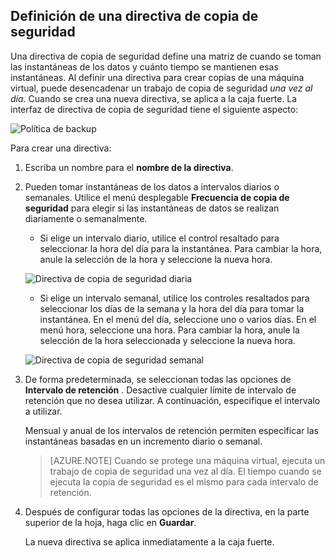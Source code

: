## <a name="defining-a-backup-policy"></a>Definición de una directiva de copia de seguridad

Una directiva de copia de seguridad define una matriz de cuando se toman las instantáneas de los datos y cuánto tiempo se mantienen esas instantáneas. Al definir una directiva para crear copias de una máquina virtual, puede desencadenar un trabajo de copia de seguridad *una vez al día*. Cuando se crea una nueva directiva, se aplica a la caja fuerte. La interfaz de directiva de copia de seguridad tiene el siguiente aspecto:

![Política de backup](./media/backup-create-policy-for-vms/backup-policy.png)

Para crear una directiva:

1. Escriba un nombre para el **nombre de la directiva**.

2. Pueden tomar instantáneas de los datos a intervalos diarios o semanales. Utilice el menú desplegable **Frecuencia de copia de seguridad** para elegir si las instantáneas de datos se realizan diariamente o semanalmente.

    - Si elige un intervalo diario, utilice el control resaltado para seleccionar la hora del día para la instantánea. Para cambiar la hora, anule la selección de la hora y seleccione la nueva hora.

    ![Directiva de copia de seguridad diaria](./media/backup-create-policy-for-vms/backup-policy-daily.png) <br/>

    - Si elige un intervalo semanal, utilice los controles resaltados para seleccionar los días de la semana y la hora del día para tomar la instantánea. En el menú del día, seleccione uno o varios días. En el menú hora, seleccione una hora. Para cambiar la hora, anule la selección de la hora seleccionada y seleccione la nueva hora.

    ![Directiva de copia de seguridad semanal](./media/backup-create-policy-for-vms/backup-policy-weekly.png)

3. De forma predeterminada, se seleccionan todas las opciones de **Intervalo de retención** . Desactive cualquier límite de intervalo de retención que no desea utilizar. A continuación, especifique el intervalo a utilizar.

    Mensual y anual de los intervalos de retención permiten especificar las instantáneas basadas en un incremento diario o semanal.

    >[AZURE.NOTE] Cuando se protege una máquina virtual, ejecuta un trabajo de copia de seguridad una vez al día. El tiempo cuando se ejecuta la copia de seguridad es el mismo para cada intervalo de retención.

4. Después de configurar todas las opciones de la directiva, en la parte superior de la hoja, haga clic en **Guardar**.

    La nueva directiva se aplica inmediatamente a la caja fuerte.
